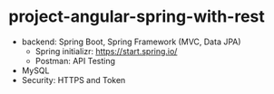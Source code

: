 # project-angular-spring-with-rest


- backend: Spring Boot, Spring Framework (MVC, Data JPA)
    - Spring initializr: https://start.spring.io/
    - Postman: API Testing
- MySQL
- Security: HTTPS and Token
